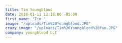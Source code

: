 ```yaml
---
title: Tim Youngblood
date: 2018-01-11 12:18:00 -05:00
first_name: 'Tim '
image: "/uploads/Tim%20Youngblood.JPG"
crazy_image: "/uploads/Tim%20Youngblood%20fun.JPG"
company: youngblood LLC
---
```


